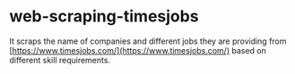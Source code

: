 # web-scraping-timesjobs

It scraps the name of companies and different jobs they are providing from [https://www.timesjobs.com/](https://www.timesjobs.com/)
based on different skill requirements.

